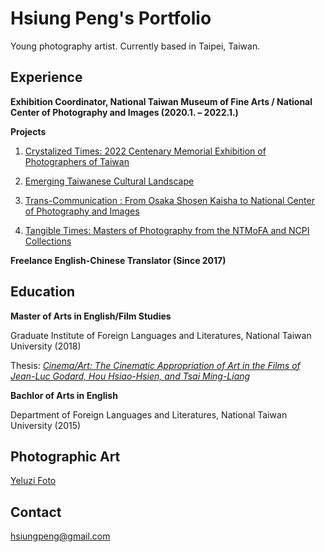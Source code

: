 # Hsiung Peng's Portfolio

Young photography artist. Currently based in Taipei, Taiwan.

## Experience

**Exhibition Coordinator, National Taiwan Museum of Fine Arts / National Center of Photography and Images (2020.1. – 2022.1.)**

**Projects**
1. [Crystalized Times: 2022 Centenary Memorial Exhibition of Photographers of Taiwan](https://ncpiexhibition.ntmofa.gov.tw/en/Exhibition/Detail/21120917300648766)

2. [Emerging Taiwanese Cultural Landscape](https://ncpiexhibition.ntmofa.gov.tw/en/Exhibition/Detail/21071317363817702)

3. [Trans-Communication : From Osaka Shosen Kaisha to National Center of Photography and Images](https://ncpiexhibition.ntmofa.gov.tw/en/Exhibition/Detail/21011913002067827)
4. [Tangible Times: Masters of Photography from the NTMoFA and NCPI Collections](https://ncpiexhibition.ntmofa.gov.tw/en/Exhibition/Detail/20120420413483211)

**Freelance English-Chinese Translator (Since 2017)**

## Education

**Master of Arts in English/Film Studies**

Graduate Institute of Foreign Languages and Literatures, National Taiwan University (2018)

Thesis: [_Cinema/Art: The Cinematic Appropriation of Art in the Films of Jean-Luc Godard, Hou Hsiao-Hsien, and Tsai Ming-Liang_](https://www.airitilibrary.com/Publication/alDetailedMesh1?DocID=U0001-1508201820050400)

**Bachlor of Arts in English**

Department of Foreign Languages and Literatures, National Taiwan University (2015)

## Photographic Art
[Yeluzi Foto](https://www.instagram.com/yeluzi_foto)

## Contact

hsiungpeng@gmail.com
